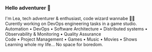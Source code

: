 ### Hello adventurer 👋

I'm Lea, tech adventurer & enthusiast, code wizard wannabe 👩‍💻<br>
Curently working on DevOps engineering tasks in a game studio.<br>
Automation • DevOps • Software Architecture • Distributed systems • Observability & Monitoring • Quality Assurance<br>
Code • Project Management • Games • Music • Movies • Shows <br>
Learning whole my life... No space for boredom.
